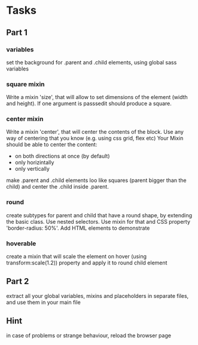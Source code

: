 # Tasks

## Part 1

### variables

set the background for .parent and .child elements, using global sass variables

### square mixin

Write a mixin 'size', that will allow to set dimensions of the element (width and height).
If one argument is passsedit should produce a square.

### center mixin

Write a mixin 'center', that will center the contents of the block.
Use any way of centering that you know (e.g. using css grid, flex etc) Your Mixin should be able to center the content:

- on both directions at once (by default)
- only horizintally
- only vertically

make .parent and .child elements loo like squares (parent bigger than the child) and center the .child inside .parent.

### round

create subtypes for parent and child that have a round shape,
by extending the basic class. Use nested selectors.
Use mixin for that and CSS property 'border-radius: 50%'. Add HTML elements to demonstrate

### hoverable

create a mixin that will scale the element on hover (using transform:scale(1.2)) property
and apply it to round child element

## Part 2

extract all your global variables, mixins and placeholders in separate files, and use them in your main file

## Hint

in case of problems or strange behaviour, reload the browser page
